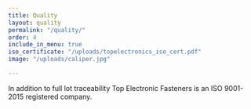 ```yaml
---
title: Quality
layout: quality
permalink: "/quality/"
order: 4
include_in_menu: true
iso_certificate: "/uploads/topelectronics_iso_cert.pdf"
image: "/uploads/caliper.jpg"

---
```

In addition to full lot traceability Top Electronic Fasteners is an ISO 9001-2015 registered company.